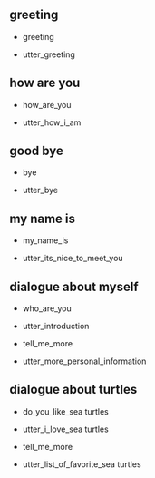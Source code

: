 ## greeting
* greeting
- utter_greeting

## how are you
* how_are_you
- utter_how_i_am

## good bye
* bye
- utter_bye

## my name is
* my_name_is
- utter_its_nice_to_meet_you

## dialogue about myself
* who_are_you
- utter_introduction
* tell_me_more
- utter_more_personal_information

## dialogue about turtles
* do_you_like_sea turtles
- utter_i_love_sea turtles
* tell_me_more
- utter_list_of_favorite_sea turtles
